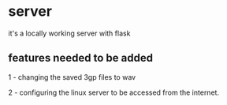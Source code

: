 # server

it's a locally working server with flask


## features needed to be added

1 - changing the saved 3gp files to wav

2 - configuring the linux server to be accessed from the internet.
